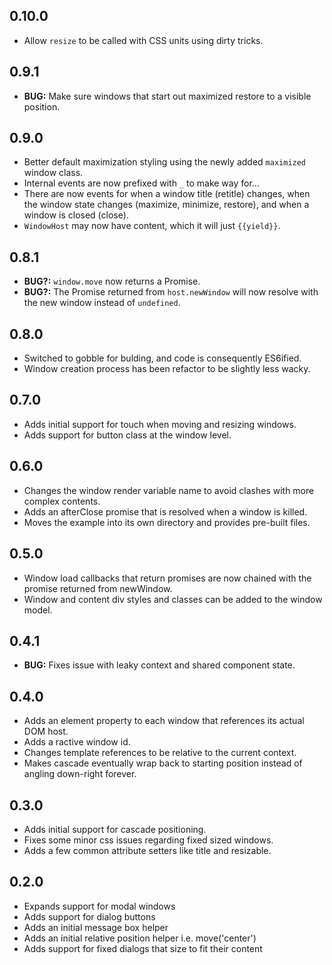 ## 0.10.0

* Allow `resize` to be called with CSS units using dirty tricks.

## 0.9.1

* __BUG:__ Make sure windows that start out maximized restore to a visible position.

## 0.9.0

* Better default maximization styling using the newly added `maximized` window class.
* Internal events are now prefixed with `_` to make way for...
* There are now events for when a window title (retitle) changes, when the window state changes (maximize, minimize, restore), and when a window is closed (close).
* `WindowHost` may now have content, which it will just `{{yield}}`.

## 0.8.1

* __BUG?:__ `window.move` now returns a Promise.
* __BUG?:__ The Promise returned from `host.newWindow` will now resolve with the new window instead of `undefined`.

## 0.8.0

* Switched to gobble for bulding, and code is consequently ES6ified.
* Window creation process has been refactor to be slightly less wacky.

## 0.7.0

* Adds initial support for touch when moving and resizing windows.
* Adds support for button class at the window level.

## 0.6.0

* Changes the window render variable name to avoid clashes with more complex contents.
* Adds an afterClose promise that is resolved when a window is killed.
* Moves the example into its own directory and provides pre-built files.

## 0.5.0

* Window load callbacks that return promises are now chained with the promise returned from newWindow.
* Window and content div styles and classes can be added to the window model.

## 0.4.1

* __BUG:__ Fixes issue with leaky context and shared component state.

## 0.4.0

* Adds an element property to each window that references its actual DOM host.
* Adds a ractive window id.
* Changes template references to be relative to the current context.
* Makes cascade eventually wrap back to starting position instead of angling down-right forever.

## 0.3.0

* Adds initial support for cascade positioning.
* Fixes some minor css issues regarding fixed sized windows.
* Adds a few common attribute setters like title and resizable.

## 0.2.0

* Expands support for modal windows
* Adds support for dialog buttons
* Adds an initial message box helper
* Adds an initial relative position helper i.e. move('center')
* Adds support for fixed dialogs that size to fit their content

